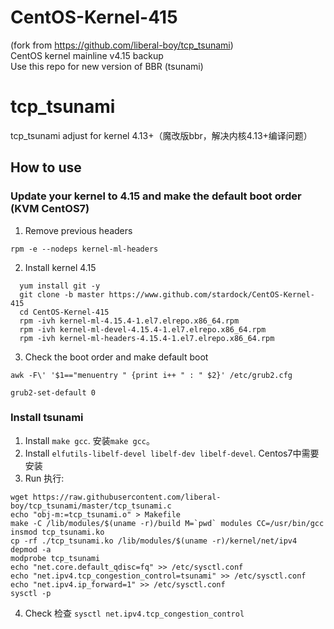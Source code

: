 # CentOS-Kernel-415  

(fork from https://github.com/liberal-boy/tcp_tsunami)  
CentOS kernel mainline v4.15 backup  
Use this repo for new version of BBR (tsunami)  


# tcp_tsunami  
tcp_tsunami adjust for kernel 4.13+（魔改版bbr，解决内核4.13+编译问题）  
## How to use  

### Update your kernel to 4.15 and make the default boot order (KVM CentOS7)  
1. Remove previous headers  

  `rpm -e --nodeps kernel-ml-headers`  
  
2. Install kernel 4.15  
```  
  yum install git -y  
  git clone -b master https://www.github.com/stardock/CentOS-Kernel-415  
  cd CentOS-Kernel-415  
  rpm -ivh kernel-ml-4.15.4-1.el7.elrepo.x86_64.rpm  
  rpm -ivh kernel-ml-devel-4.15.4-1.el7.elrepo.x86_64.rpm  
  rpm -ivh kernel-ml-headers-4.15.4-1.el7.elrepo.x86_64.rpm  
```  
3. Check the boot order and make default boot  

  `awk -F\' '$1=="menuentry " {print i++ " : " $2}' /etc/grub2.cfg`  
  
  `grub2-set-default 0`  

### Install tsunami  

1. Install `make gcc`. 安装`make gcc`。  
2. Install `elfutils-libelf-devel libelf-dev libelf-devel`. Centos7中需要安装  
3. Run 执行:  
```
wget https://raw.githubusercontent.com/liberal-boy/tcp_tsunami/master/tcp_tsunami.c  
echo "obj-m:=tcp_tsunami.o" > Makefile  
make -C /lib/modules/$(uname -r)/build M=`pwd` modules CC=/usr/bin/gcc  
insmod tcp_tsunami.ko  
cp -rf ./tcp_tsunami.ko /lib/modules/$(uname -r)/kernel/net/ipv4  
depmod -a  
modprobe tcp_tsunami  
echo "net.core.default_qdisc=fq" >> /etc/sysctl.conf  
echo "net.ipv4.tcp_congestion_control=tsunami" >> /etc/sysctl.conf  
echo "net.ipv4.ip_forward=1" >> /etc/sysctl.conf  
sysctl -p  
```  

4. Check 检查 `sysctl net.ipv4.tcp_congestion_control`  

